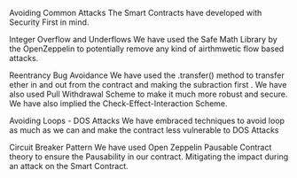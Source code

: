Avoiding Common Attacks
The Smart Contracts have developed with Security First in mind.

Integer Overflow and Underflows
We have used the Safe Math Library by the OpenZeppelin to potentially remove any kind of airthmwetic flow based attacks.


Reentrancy Bug Avoidance
We have used the .transfer() method to transfer ether in and out from the contract and making the subraction first . We have also used Pull Withdrawal Scheme to make it much more robust and secure. We have also implied the Check-Effect-Interaction Scheme.

Avoiding Loops - DOS Attacks
We have embraced techniques to avoid loop as much as we can and make the contract less vulnerable to DOS Attacks

Circuit Breaker Pattern
We have used Open Zeppelin Pausable Contract theory to ensure the Pausability in our contract. Mitigating the impact during an attack on the Smart Contract.


